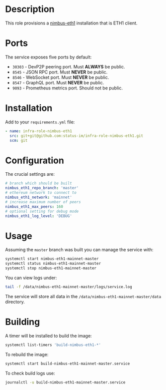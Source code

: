 # Description

This role provisions a [nimbus-eth1](https://github.com/status-im/nimbus-eth1) installation that is ETH1 client.

# Ports

The service exposes five ports by default:

* `30303` - DevP2P peering port. Must __ALWAYS__ be public.
* `8545` - JSON RPC port. Must __NEVER__ be public.
* `8546` - WebSocket port. Must __NEVER__ be public.
* `8547` - GraphQL port. Must __NEVER__ be public.
* `9093` - Prometheus metrics port. Should not be public.

# Installation

Add to your `requirements.yml` file:
```yaml
- name: infra-role-nimbus-eth1
  src: git+git@github.com:status-im/infra-role-nimbus-eth1.git
  scm: git
```

# Configuration

The crucial settings are:
```yaml
# branch which should be built
nimbus_eth1_repo_branch: 'master'
# ethereum network to connect to
nimbus_eth1_network: 'mainnet'
# increase maximum number of peers
nimbus_eth1_max_peers: 160
# optional setting for debug mode
nimbus_eth1_log_level: 'DEBUG'
```

# Usage

Assuming the `master` branch was built you can manage the service with:
```sh
systemctl start nimbus-eth1-mainnet-master
systemctl status nimbus-eth1-mainnet-master
systemctl stop nimbus-eth1-mainnet-master
```
You can view logs under:
```sh
tail -f /data/nimbus-eth1-mainnet-master/logs/service.log
```
The service will store all data in the `/data/nimbus-eth1-mainnet-master/data` directory.

# Building

A timer will be installed to build the image:
```sh
systemctl list-timers 'build-nimbus-eth1-*'
```
To rebuild the image:
```sh
systemctl start build-nimbus-eth1-mainnet-master.service
```
To check build logs use:
```sh
journalctl -u build-nimbus-eth1-mainnet-master.service
```
